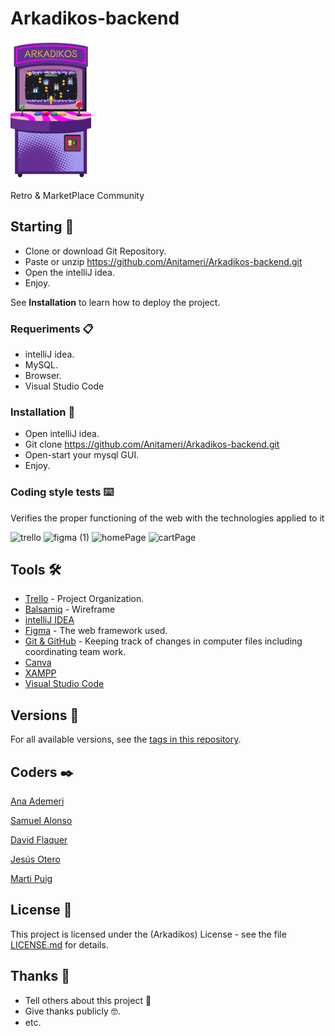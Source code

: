 # Arkadikos-backend

![logotipo-header](https://github.com/Anitameri/Arkadikos-Frontend/blob/134854e879fe5959d25593560f51b71d7eed10dc/src/assets/images/logo2.png)


Retro & MarketPlace Community


## Starting 🚀

- Clone or download Git Repository.
- Paste or unzip https://github.com/Anitameri/Arkadikos-backend.git
- Open the intelliJ idea.
- Enjoy.

See **Installation** to learn how to deploy the project.


### Requeriments 📋

- intelliJ idea.
- MySQL.
- Browser.
- Visual Studio Code

### Installation 🔧

- Open intelliJ idea.
- Git clone https://github.com/Anitameri/Arkadikos-backend.git
- Open-start your mysql GUI.
- Enjoy.

### Coding style tests ⌨️

Verifies the proper functioning of the web with the technologies applied to it

<img width="517" alt="trello" src="https://user-images.githubusercontent.com/99189407/175484658-9cd9fc15-052b-4a0a-a629-6b386c7f7f6d.jpg">
<img width="555" alt="figma (1)" src="https://user-images.githubusercontent.com/99189407/175484180-372ff0d0-79be-4f9d-bd19-ca270838b58e.jpg">
<img width="471" alt="homePage" src="https://user-images.githubusercontent.com/99189407/175486951-8999afc6-e500-4205-9090-f1238c015a7e.png">
<img width="471" alt="cartPage" src="https://user-images.githubusercontent.com/99189407/175487643-ad3317fa-1552-434c-84f7-ad5116756a3e.png">



## Tools 🛠️


* [Trello](https://trello.com/b/LAXZpvTz/123-coders) - Project Organization.
* [Balsamiq](https://balsamiq.cloud/s5tauor/p75s6vf/rDB97) - Wireframe
* [intelliJ IDEA](https://www.jetbrains.com/es-es/idea/)
* [Figma](https://www.figma.com/file/uDFYrQYkMYordGhM3zFO60/Wheel-of-doom) - The web framework used.
* [Git & GitHub](https://github.com) - Keeping track of changes in computer files including coordinating team work.
* [Canva](https://www.canva.com/)
* [XAMPP](https://www.apachefriends.org/es/index.html)
* [Visual Studio Code](https://code.visualstudio.com/)


## Versions 📌


For all available versions, see the [tags in this repository](https://github.com/checkmyprojects/wheel-of-doom.git).

## Coders ✒️

[Ana Ademeri](https://github.com/Anitameri)

[Samuel Alonso](https://github.com/UndefinedBehaviourAndIllFormed)

[David Flaquer](https://github.com/Dfcc)

[Jesús Otero](https://github.com/jesusod)

[Marti Puig](https://github.com/Choephel108)

## License 📄

This project is licensed under the (Arkadikos) License - see the file [LICENSE.md](LICENSE.md) for details.

## Thanks 🎁

* Tell others about this project 📢
* Give thanks publicly 🤓.
* etc.
